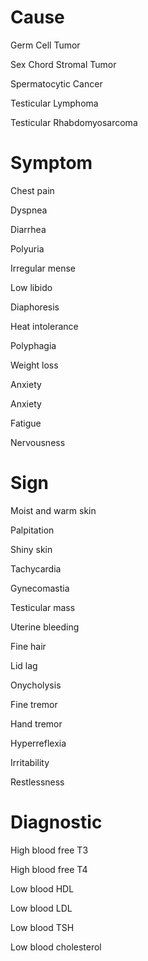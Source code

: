 # Cause

Germ Cell Tumor

Sex Chord Stromal Tumor

Spermatocytic Cancer

Testicular Lymphoma

Testicular Rhabdomyosarcoma

# Symptom

Chest pain

Dyspnea

Diarrhea

Polyuria

Irregular mense

Low libido

Diaphoresis

Heat intolerance

Polyphagia

Weight loss

Anxiety

Anxiety

Fatigue

Nervousness

# Sign

Moist and warm skin

Palpitation

Shiny skin

Tachycardia

Gynecomastia

Testicular mass

Uterine bleeding

Fine hair

Lid lag

Onycholysis

Fine tremor

Hand tremor

Hyperreflexia

Irritability

Restlessness

# Diagnostic

High blood free T3

High blood free T4

Low blood HDL

Low blood LDL

Low blood TSH

Low blood cholesterol

